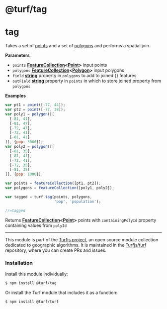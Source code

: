 # @turf/tag

# tag

Takes a set of [points](http://geojson.org/geojson-spec.html#point) and a set of [polygons](http://geojson.org/geojson-spec.html#polygon) and performs a spatial join.

**Parameters**

-   `points` **[FeatureCollection](http://geojson.org/geojson-spec.html#feature-collection-objects)&lt;[Point](http://geojson.org/geojson-spec.html#point)>** input points
-   `polygons` **[FeatureCollection](http://geojson.org/geojson-spec.html#feature-collection-objects)&lt;[Polygon](http://geojson.org/geojson-spec.html#polygon)>** input polygons
-   `field` **[string](https://developer.mozilla.org/en-US/docs/Web/JavaScript/Reference/Global_Objects/String)** property in `polygons` to add to joined {<Point>} features
-   `outField` **[string](https://developer.mozilla.org/en-US/docs/Web/JavaScript/Reference/Global_Objects/String)** property in `points` in which to store joined property from `polygons`

**Examples**

```javascript
var pt1 = point([-77, 44]);
var pt2 = point([-77, 38]);
var poly1 = polygon([[
  [-81, 41],
  [-81, 47],
  [-72, 47],
  [-72, 41],
  [-81, 41]
]], {pop: 3000});
var poly2 = polygon([[
  [-81, 35],
  [-81, 41],
  [-72, 41],
  [-72, 35],
  [-81, 35]
]], {pop: 1000});

var points = featureCollection([pt1, pt2]);
var polygons = featureCollection([poly1, poly2]);

var tagged = turf.tag(points, polygons,
                      'pop', 'population');

//=tagged
```

Returns **[FeatureCollection](http://geojson.org/geojson-spec.html#feature-collection-objects)&lt;[Point](http://geojson.org/geojson-spec.html#point)>** points with `containingPolyId` property containing values from `polyId`

<!-- This file is automatically generated. Please don't edit it directly:
if you find an error, edit the source file (likely index.js), and re-run
./scripts/generate-readmes in the turf project. -->

---

This module is part of the [Turfjs project](http://turfjs.org/), an open source
module collection dedicated to geographic algorithms. It is maintained in the
[Turfjs/turf](https://github.com/Turfjs/turf) repository, where you can create
PRs and issues.

### Installation

Install this module individually:

```sh
$ npm install @turf/tag
```

Or install the Turf module that includes it as a function:

```sh
$ npm install @turf/turf
```
